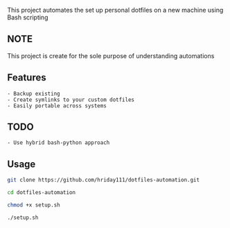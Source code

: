 This project automates the set up personal dotfiles on a new machine
using Bash scripting

## NOTE
This project is create for the sole purpose of understanding automations

## Features

    - Backup existing
    - Create symlinks to your custom dotfiles
    - Easily portable across systems

## TODO

    - Use hybrid bash-python approach
    

## Usage

```bash
git clone https://github.com/hriday111/dotfiles-automation.git

cd dotfiles-automation

chmod +x setup.sh

./setup.sh

